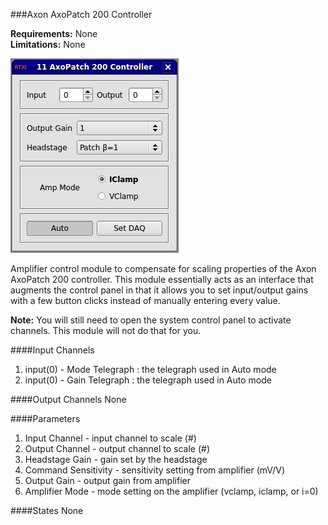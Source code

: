 ###Axon AxoPatch 200 Controller

**Requirements:** None  
**Limitations:** None  

![Module GUI](axon-axopatch200.png)

<!--start-->
Amplifier control module to compensate for scaling properties of the Axon AxoPatch 200 controller. This module essentially acts as an interface that augments the control panel in that it allows you to set input/output gains with a few button clicks instead of manually entering every value.  
<!--end-->

**Note:** You will still need to open the system control panel to activate channels. This module will not do that for you.  

####Input Channels
1. input(0) - Mode Telegraph : the telegraph used in Auto mode
2. input(0) - Gain Telegraph : the telegraph used in Auto mode

####Output Channels
None

####Parameters
1. Input Channel - input channel to scale (#)
2. Output Channel - output channel to scale (#)
3. Headstage Gain - gain set by the headstage
4. Command Sensitivity - sensitivity setting from amplifier (mV/V)
5. Output Gain - output gain from amplifier
6. Amplifier Mode - mode setting on the amplifier (vclamp, iclamp, or i=0)

####States
None
